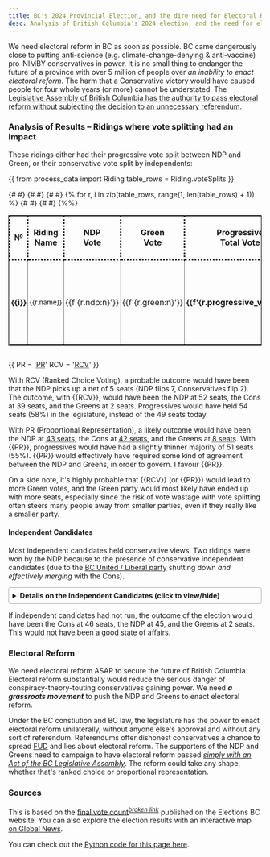 ```yaml
---
title: BC's 2024 Provincial Election, and the dire need for Electoral Reform
desc: Analysis of British Columbia's 2024 election, and the need for electoral reform.
---
```

We need electoral reform in BC as soon as possible. BC came dangerously close to putting anti-science (e.g. climate-change-denying & anti-vaccine) pro-NIMBY conservatives in power. It is no small thing to endanger the future of a province with over 5 million of people over _an inability to enact electoral reform_. The harm that a Conservative victory would have caused people for four whole years (or more) cannot be understated. The <u>Legislative Assembly of British Columbia has the authority to pass electoral reform without subjecting the decision to an unnecessary referendum</u>.

### Analysis of Results – Ridings where vote splitting had an impact

These ridings either had their progressive vote split between NDP and Green, or their conservative vote split by independents:

{{
	from process_data import Riding
	table_rows = Riding.voteSplits
}}


<style>
#main {
	max-width: 54em; {# or 56em; #}
	width: calc(100vw - 2 * {{lr_padding}});
}
table, td {
	border: 1px solid black;
}
th, td {
	border-style: dotted;
	padding: 3px;
}
td {
	text-align: center;
}
</style>

<div style="overflow: auto;">
<table style="font-family: var(--fancy-sans-1);">
<tr>
<th>№</th>
<th>Riding Name</th>
<th>NDP <br>Vote</th>
<th>Green <br>Vote</th>
<th>Progressive <br>Total Vote</th>
<td><em>Con <br>Vote</em></td>{# <th>Con Vote</th> #}
{# <td><em>Con <br>Margin</em></td> #}
{# <th><em>Progressive<br>Margin</em></th> #}
<td>Con+Ind.<br>Vote</td>
<th><em>Progressive Margin<br>over Con + Ind.</em></th>
<td><em><small>Hypothetical Flip w/<br>Ranked Choice Voting</small></em></td>
</tr>
{% for r, i in zip(table_rows, range(1, len(table_rows) + 1)) %}
<tr>
<td><b>{{i}}</b></td>
<td><small>{{r.name}}</small></td>
<td>{{f'{r.ndp:n}'}}</td>
<td>{{f'{r.green:n}'}}</td>
<td><b>{{f'{r.progressive_vote:n}'}}</b></td>
<td><em>{{f'{r.con:n}'}}</em></td>
{# <td><em>{{f'{(r.con - r.ndp):n}'}}</em></td> #}
{# <td>{{f'{r.progressive_margin:n}'}} ({{f'{round((r.progressive_margin/r.total)*100,2):n}'}}%)</td> #}
<td>{{f'{(r.con+r.other):n}'}}</td>
<td><b>
<span style="color: {% if r.progressive_margin2 > 0 %}green{% else %}darkred{% %};">
{{f'{r.progressive_margin2:n}'}}
</span></b> ({{f'{round((r.progressive_margin2/r.total)*100,2):n}'}}%)</td>
<td>
{% if r.winner != r.hypo_winner %}
{{r.winner}} → {{r.hypo_winner}}
{% else %}
Stays {{r.winner}}
{% endif %}
</td>
</tr>
{%%}
</table>
</div>

{{
	PR = '<abbr title="Proportional Representation">PR</abbr>'
	RCV = '<abbr title="Ranked Choice Voting">RCV</abbr>'
}}

With <abbr>RCV</abbr> (Ranked Choice Voting), a probable outcome would have been that the NDP picks up a net of 5 seats (NDP flips 7, Conservatives flip 2). The outcome, with {{RCV}}, would have been the NDP at 52 seats, the Cons at 39 seats, and the Greens at 2 seats. Progressives would have held 54 seats (58%) in the legislature, instead of the 49 seats today.

With <abbr>PR</abbr> (Proportional Representation), a likely outcome would have been the NDP at <abbr title="(0.4487/(0.4487+0.0824+0.4327))*93 ~= 43">43 seats</abbr>, the Cons at <abbr title="(0.4327/(0.4487+0.0824+0.4327))*93 ~= 42">42 seats</abbr>, and the Greens at <abbr title="(0.0824/(0.4487+0.0824+0.4327))*93 ~= 8">8 seats</abbr>. With {{PR}}, progressives would have had a slightly thinner majority of 51 seats (55%). {{PR}} would effectively have required some kind of agreement between the NDP and Greens, in order to govern. I favour {{PR}}.

On a side note, it's highly probable that {{RCV}} (or {{PR}}) would lead to more Green votes, and the Green party would most likely have ended up with more seats, especially since the risk of vote wastage with vote splitting often steers many people away from smaller parties, even if they really like a smaller party.


#### Independent Candidates

Most independent candidates held conservative views. Two ridings were won by the NDP because to the presence of conservative independent candidates (due to the [BC United / Liberal party](https://en.wikipedia.org/wiki/BC_United) shutting down _and effectively merging_ with the Cons).

<style>
/* From: https://developer.mozilla.org/en-US/docs/Web/HTML/Reference/Elements/details */

details {
  border: 1px solid #aaa;
  border-radius: 4px;
  padding: 0.5em 0.5em 0;
}

summary {
  font-weight: bold;
  margin: -0.5em -0.5em 0;
  padding: 0.5em;
}

details[open] {
  padding: 0.5em;
}

details[open] summary {
  border-bottom: 1px solid #aaa;
  margin-bottom: 0.5em;
}
</style>

<details>
<summary style="font-family: var(--fancy-sans-1);">Details on the Independent Candidates (click to view/hide)</summary>

{{write(markdown("""
I've excluded the Ladysmith-Oceanside riding from the list above, since the independent spoiler candidate there ([Adam Walker](https://en.wikipedia.org/wiki/Adam_Walker_(Canadian_politician))) was a former NDP MLA who had been expelled from the NDP. This riding was won by the NDP, so Adam Walker's presence did not spoil this seat for progressive voters.

The two ridings which would have flipped from the NDP to the Cons were:

* Richmond-Steveston: former BC United candidate [Jackie Lee](https://en.votemate.org/bc2024/candidates/8680) ([news article](https://www.richmond-news.com/2024-bc-votes/mixed-messages-for-bc-united-candidate-in-richmond-9508820)) was running here.

* Vernon-Lumby: former BC United candidate [Kevin Acton](https://www.vernonmorningstar.com/local-news/acton-ready-to-run-for-conservatives-in-vernon-lumby-riding-if-tapped-7512647) and a Libertarian candidate [Robert Johnson](https://www.castanet.net/news/Vernon/509798/Vernon-Lumby-riding-gains-Libertarian-candidate-Robert-Johnson) were running here.

The four ridings above, won by the Cons, which would have stayed with the Cons, that had independent candidates were:

* Penticton-Summerland: former BC United candidate [Tracy St. Claire](https://www.pentictonherald.ca/news/article_82a26fda-7796-11ef-a66e-576f40276dbf.html), [Roger Harrington](https://www.summerlandreview.com/election/harrington-runs-as-independent-in-penticton-summerland-riding-7566997) ([FB](https://www.facebook.com/Roger4MLA/)), and [Anna Paddon](https://www.castanet.net/news/Penticton/511427/Meet-Anna-Paddon-independent-candidate-in-Penticton-Summerland) ran here. Anna Paddon got 144 votes, and she seems to have been a progressive candidate. Roger Harrington who got 827 votes, on the other hand, appears to be conservative who's re-posted insane conspiracy theory videos on Facebook, and seems to be a supporter of [Corinne Mori](https://www.nelsonstar.com/election/kootenay-central-election-2024-independent-candidate-corinne-mori-7564643), a conservative and anti-vaxxer who ran as an independent for the Kootenay Central riding.

* Kelowna Centre: [Michael Humer](https://www.kelownacapnews.com/local-news/meet-michael-humer-independent-candidate-for-kelowna-centre-7564981) was the independent candidate here. He said he was "running to represent the fiscally responsible, socially inclusive centre-right voter". He doesn't seem as extreme or insane as the typical BC Conservative, so it's possible that under RCV, votes for him would have trickled down to both the NDP and the Cons.

* Boundary-Similkameen: former PPC candidate [Sean Taylor](https://www.pentictonwesternnews.com/local-news/former-peoples-party-candidate-running-for-mla-of-boundary-similkameen-7551429) ran here, and got 779 votes. The PPC is a single-issue far-right party that calls for a moratorium on immigration.

* Langley-Walnut Grove: [Carlos Suaréz Rubio](https://en.votemate.org/local2022/candidates/6828) was the independent here, but his page says he's with BC Cons, even though Misty Van Popta was the BC Con for this riding. No idea what the story was here; perhaps his candidacy was rejected by the Cons, and so he decided to run as an independent.

"""))}}

</details>

If independent candidates had not run, the outcome of the election would have been the Cons at 46 seats, the NDP at 45, and the Greens at 2 seats. This would not have been a good state of affairs.

### Electoral Reform

We need electoral reform ASAP to secure the future of British Columbia. Electoral reform substantially would reduce the serious danger of conspiracy-theory-touting conservatives gaining power. We need _**a grassroots movement**_ to push the NDP and Greens to enact electoral reform.

Under the BC constiution and BC law, the legislature has the power to enact electoral reform unilaterally, without anyone else's approval and without any sort of referendum. Referendums offer dishonest conservatives a chance to spread [FUD](https://en.wikipedia.org/wiki/Fear,_uncertainty,_and_doubt) and lies about electoral reform. The supporters of the NDP and Greens need to campaign to have electoral reform passed <u>_simply with an Act of the [BC Legislative Assembly](https://en.wikipedia.org/wiki/Legislative_Assembly_of_British_Columbia)_</u>. The reform could take any shape, whether that's ranked choice or proportional representation.

### Sources

This is based on the [final vote count](https://elections.bc.ca/news/2024-final-count-complete/)<sup>_[broken link](https://electionsbcenr.blob.core.windows.net/electionsbcenr/Results_7097_GE-2024-10-19_Party.html)_</sup> published on the Elections BC website. You can also explore the election results with an interactive map [on Global News](https://globalnews.ca/news/10801085/bc-election-results-live-2024-vote/).

You can check out the [Python code for this page here](https://github.com/arjun-menon/arjun-menon.github.io/tree/master/essays/pol/ca/bc-2024-and-electoral-reform).

